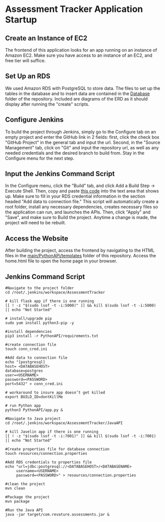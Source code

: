 # Assessment Tracker Application Startup

## Create an Instance of EC2

The frontend of this application looks for an app running on an instance of Amazon EC2. Make sure you have access to an instance of an EC2, and free tier will suffice.

## Set Up an RDS

We used Amazon RDS with PostgreSQL to store data. The files to set up the tables in the database and to insert data are contained in the [Database](https://github.com/AssessmentHQ/assessment-tracker/tree/main/Database) folder of the repository. Included are diagrams of the ERD as it should display after running the "create" scripts.

## Configure Jenkins

To build the project through Jenkins, simply go to the Configure tab on an empty project and enter the GitHub link in 2 fields: first, click the check box "GitHub Project" in the general tab and input the url. Second, in the "Source Management" tab, click on "Git" and input the repository url, as well as any needed credentials and the desired branch to build from. Stay in the Configure menu for the next step.

## Input the Jenkins Command Script

In the Configure menu, click the "Build" tab, and click Add a Build Step -> Execute Shell. Then, copy and paste [this code](#jenkins-command-script) into the text area that shows up. Make sure to fill in your RDS credential information in the section headed "Add data to connection file." This script will automatically create a root folder, install any necessary dependencies, creates necessary files so the application can run, and launches the APIs. Then, click "Apply" and "Save", and make sure to Build the project. Anytime a change is made, the project will need to be rebuilt.

## Access the Website

After building the project, access the frontend by navigating to the HTML files in the [main/PythonAPi/templates](https://github.com/AssessmentHQ/assessment-tracker/tree/main/PythonAPI/templates) folder of this repository. Access the home.html file to open the home page in your browser.

## Jenkins Command Script

```jenkins
#Navigate to the project folder
cd /root/.jenkins/workspace/AssessmentTracker

# kill flask app if there is one running
[[ ! -z "$(sudo lsof -t -i:5000)" ]] && kill $(sudo lsof -t -i:5000) || echo "Not Started"

# install/upgrade pip
sudo yum install python3-pip -y

#install dependencies
pip3 install -r PythonAPI/requirements.txt

#create connection file
touch conn_cred.ini

#Add data to connection file 
echo "[postgresql]
host= <DATABASEHOST>
database=postgres
user=<USERNAME>
password=<PASSWORD>
port=5432" > conn_cred.ini

# workaround to insure app doesn’t get killed
export BUILD_ID=dontKillMe

# run Python app
python3 PythonAPI/app.py &

#Navigate to Java project
cd /root/.jenkins/workspace/AssessmentTracker/JavaAPI

# kill Javelin app if there is one running
[[ ! -z "$(sudo lsof -t -i:7001)" ]] && kill $(sudo lsof -t -i:7001) || echo "Not Started"

#Create properties file for database connection
touch resources/connection.properties

#Add RDS credentials to properties file
echo "url=jdbc:postgresql://<DATABASEHOST>/<DATABASENAME>
     username=<USERNAME>
     password=<PASSWORD>" > resources/connection.properties

#clean the project
mvn clean

#Package the project
mvn package

#Run the Java API
java -jar target/com.revature.assessments.jar &
```
